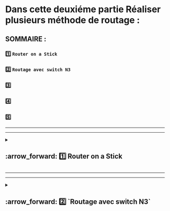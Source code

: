 # Dans cette deuxiéme partie Réaliser plusieurs méthode de routage :


## SOMMAIRE :
### 1️⃣ `Router on a Stick`
### 2️⃣ `Routage avec switch N3`
### 3️⃣
### 4️⃣
### 5️⃣

***
***

 <details>
<summary>
<h2>
:arrow_forward: 1️⃣ Router on a Stick  
</h2>
</summary>

 #### Cette méthode consiste à subdiviser l'interface physique d'un routeur en plusieurs sous interfaces logiques. Cette méthode peut être utilisée quand l'équipement à disposition ne possède pas suffisement d'interfaces physiques pour servir de passerelle par défaut à tous les VLANs de l'infrastructure.

### Préparation du Lab

#### 1.1 ) Nous repartons de la sauvegarde vidéo 18, nettoyage de l'infra:
* Les interfaces Gigabytes des trois switchs sont libérés, nettoyés et éteints.
*Le mode trunk est reconstitué via les ports FastEthernet corespondant
* les PC retrouvent leurs Vlan

#### 1.2) Le test sera réalisé avec un switch 4331( se ne sera pas la solution retenu)

#### 1.3) Configurer le routeur Routeur3

#### Passer l'interface Gigabiteeternet 0/1 en Trunk (sur saiph)
     saiph(config)#interface gigabitEthernet 0/1
     saiph(config-if)#switchport mode trunk
     saiph(config-if)#no switchport access vlan 3000
     saiph(config-if)#no shutdown 

#### 1.4) Créer le routage inter Vlan
#### On réalise ça avec un routeur On a Stick:
     Router#  conf t

#### 1.5) Division de l'interface Gigabiteethernet 0/0/1
     Router(config-if)#interface gigabitEthernet 0/0/1.10

#### 1.6) On lui applique le protocole `iE802.1Q` et on tag le Vlan
      Router(config-subif)#encapsulation dot1Q 10 
   
#### On répéte l'opération pour le Vlan 20,30,40

#### 1.7) Appliquer des adresse IP aux Interfaces créer précédement
      Router(config)#interface gigabitEthernet 0/0/1.10
      Router(config-subif)#ip address 10.10.10.254 255.255.255.0

#### On répéte l'opération pour le Vlan 20,30,40
#### Copie de la config
     Router(config-subif)#do wr

### ⚠️Tout les Vlan doivent être déclarer sur tous les switchs, sinon ça ne fontionne pas!!⚠️
### Si l'on oubli des Vlans en raport avec la division on a stick impossible de se connecter.
### ⚠️Panne possible sur saiph vvlan non déclaré, juste vvlan 10 les autres non donc pas de routage possible......



 
 </details> 


***
***


<details>
<summary>
<h2>
:arrow_forward: 2️⃣ `Routage avec switch N3`
</h2>
</summary>


#### Ici utilisation d'un switch de niveau 3 afin de réaliser un routage pour notre réseau.

#### Switch utilisé sur cisco 3650 24PS

#### 2.1) Ajouter les modules d'alimentation
![image](https://github.com/user-attachments/assets/4bda0f2e-c3ca-42de-ac29-cb1f2676f545)

#### 2.2) Changer de nom et Sécuriser le switch en éteignant les interfaces GigabitEtehrnet 
         Switch(config)#hostname rigel
         rigel>en
         rigel#conf t
         rigel(config)#interface range gigabitEthernet 1/0/1-24 
         rigel(config-if-range)#shutdown
         rigel(config)#interface range gigabitEthernet 1/1/1-4 
         rigel(config-if-range)#shutdown 

#### 2.3) Activer le routage sur le switch 
        rigel(config)#ip routing


#### 2.4) Création des Vlan
        rigel(config-vlan)#name DIR
        rigel(config-vlan)#ex
        rigel(config)#vlan 20
        rigel(config-vlan)#name FIN
        rigel(config-vlan)#EX
        rigel(config)#VLAN 30
        rigel(config-vlan)#name MARK
        rigel(config-vlan)#ex
        rigel(config)#vlan 40
        rigel(config-vlan)#name PROD
        rigel(config-vlan)#ex

#### 2.5) Donner des adresses au Vlan
        rigel#conf t
        rigel(config)#interface vlan 10
        rigel(config-if)#ip address 10.10.10.254 255.255.255.0
        rigel(config-if)#ex
        rigel(config)#interface vlan 20
        rigel(config-if)#ip address 10.20.20.254 255.255.255.0
        rigel(config-if)#ex
        rigel(config)#interface vlan 30
        rigel(config-if)#ip address 10.30.30.254 255.255.255.0
        rigel(config-if)#ex
        rigel(config)#interface vlan 40
        rigel(config-if)#ip address 10.40.40.254 255.255.255.0
        rigel(config-if)#ex
        rigel(config)#do wr


## CHANGEMENT DES INTERFACES DES SWITCH

### `SAIPH`

#### 2.6) Eteindre et sécuriser interface FastEthernet0/23 et interface FastEthernet0/24

           interface FastEthernet0/23
           switchport access vlan 3000
           switchport mode access
           shutdown
           !
           interface FastEthernet0/24
           switchport access vlan 3000
           switchport mode access
           shutdown


#### 2.7) changer le configuration de interface GigabitEthernet0/1 et interface GigabitEthernet0/2
          interface GigabitEthernet0/1
          switchport access vlan 3000
          switchport mode access
          shutdown
          !
          interface GigabitEthernet0/2
          switchport mode trunk

### ALNILAM

#### 2.8)  Configuration de interface FastEthernet0/24,interface GigabitEthernet0/2
         interface FastEthernet0/24
         switchport access vlan 3000
         switchport mode access
         shutdown

         interface GigabitEthernet0/2
         switchport mode trunk
         !

### AINITAK 

#### 2.9)  Configuration de interface FastEthernet0/23,interface GigabitEthernet0/2

         interface FastEthernet0/23
         switchport access vlan 3000
         switchport mode access
         shutdown

         interface GigabitEthernet0/2
         switchport mode trunk

#### 2.10) Relier le switch N3 avec les switch N2

![image](https://github.com/user-attachments/assets/a90db12a-04e1-4e15-b367-259eb8bce20e)

#### 2.11) Passer les interfaces de Rigel en Trunk
            rigel(config)#interface range gigabitEthernet 1/0/1-3
            rigel(config-if-range)#switchport mode trunk 
            rigel(config-if-range)#no shutdown

##### ⚠️Les differentes machines peuvent communiquer ⚠️

## Création d'un `UP-Link` entre Betelgeuse et Rigel

#### configuration de interface gigabitEthernet 1/0/24

#### 2.12)

### ⚠️SANS CETTE COMMANDE IMPOSSIBLE DE CONFIGURER (no switch port)⚠️
    rigel(config-if)#no switchport    
    rigel(config-if)#ip address 10.0.0.1 255.255.255.252

#### 2.13) Configuration de Betelgeuse
       betelgeuse(config)#interface gigabitEthernet 0/0/1
       betelgeuse(config-if)#no shutdown 
        betelgeuse(config-if)ip address 10.10.0.2 255.255.255.0

### TEST AVEC "INTERNET"

#### INTERNET
#### ADDRESS 8.8.8.8 255.0.0.0
#### Gateway 8.0.0.1 255.0.0.0

#### 2.14) Configuration route Betelgeuse et Rigel

#### `BETELGEUSE`
     betelgeuse(config)#ip route 10.10.10.0 255.255.255.0 10.0.0.1
     betelgeuse(config)#ip route 10.20.20.0 255.255.255.0 10.0.0.1
     betelgeuse(config)#ip route 10.30.30.0 255.255.255.0 10.0.0.1
     betelgeuse(config)#ip route 10.40.40.0 255.255.255.0 10.0.0.1
     betelgeuse(config)#do wr


#### `RIGEL`
     rigel(config)#ip route 8.0.0.0 255.0.0.0 10.0.0.2
     rigel(config)#do wr

### ⚠️ Il est possible de ping depuis Pc1 8.8.8.8

![image](https://github.com/user-attachments/assets/f6aa6ec6-93b9-4019-b96d-ac83ddeb74fa)




</details>















